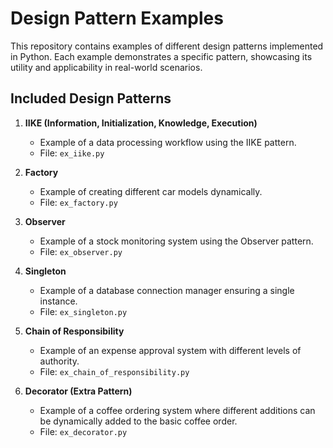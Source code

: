 # Design Pattern Examples

This repository contains examples of different design patterns implemented in Python. Each example demonstrates a specific pattern, showcasing its utility and applicability in real-world scenarios.

## Included Design Patterns

1. **IIKE (Information, Initialization, Knowledge, Execution)**
   - Example of a data processing workflow using the IIKE pattern.
   - File: `ex_iike.py`

2. **Factory**
   - Example of creating different car models dynamically.
   - File: `ex_factory.py`

3. **Observer**
   - Example of a stock monitoring system using the Observer pattern.
   - File: `ex_observer.py`

4. **Singleton**
   - Example of a database connection manager ensuring a single instance.
   - File: `ex_singleton.py`

5. **Chain of Responsibility**
   - Example of an expense approval system with different levels of authority.
   - File: `ex_chain_of_responsibility.py`

6. **Decorator (Extra Pattern)**
   - Example of a coffee ordering system where different additions can be dynamically added to the basic coffee order.
   - File: `ex_decorator.py`
